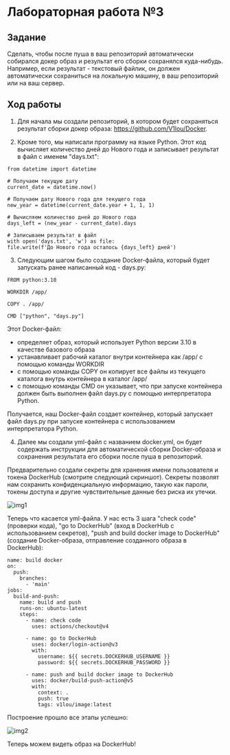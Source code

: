 # Лабораторная работа №3

## Задание

Сделать, чтобы после пуша в ваш репозиторий автоматически собирался докер образ и результат его сборки сохранялся куда-нибудь. 
Например, если результат - текстовый файлик, он должен автоматически сохраниться на локальную машину, в ваш репозиторий или на ваш сервер. 

## Ход работы

1) Для начала мы создали репозиторий, в котором будет сохраняться результат сборки докер образа: https://github.com/V1lou/Docker.

2) Кроме того, мы написали программу на языке Python. Этот код вычисляет количество дней до Нового года и записывает результат в файл с именем "days.txt":
```
from datetime import datetime

# Получаем текущую дату
current_date = datetime.now()

# Получаем дату Нового года для текущего года
new_year = datetime(current_date.year + 1, 1, 1)

# Вычисляем количество дней до Нового года
days_left = (new_year - current_date).days

# Записываем результат в файл
with open('days.txt', 'w') as file:
file.write(f'До Нового года осталось {days_left} дней')
```

3) Следующим шагом было создание Docker-файла, который будет запускать ранее написанный код - days.py:
```
FROM python:3.10

WORKDIR /app/

COPY . /app/

CMD ["python", "days.py"]
```

Этот Docker-файл:
- определяет образ, который использует Python версии 3.10 в качестве базового образа
- устанавливает рабочий каталог внутри контейнера как /app/ с помощью команды WORKDIR
- с помощью команды COPY он копирует все файлы из текущего каталога внутрь контейнера в каталог /app/
- с помощью команды CMD он указывает, что при запуске контейнера должен быть выполнен файл days.py с помощью интерпретатора Python.

Получается, наш Docker-файл создает контейнер, который запускает файл days.py при запуске контейнера с использованием интерпретатора Python.

4) Далее мы создали yml-файл с названием docker.yml, он будет содержать инструкции для автоматической сборки Docker-образа и сохранения результата его сборки после пуша в репозиторий.

Предварительно создали секреты для хранения имени пользователя и токена DockerHub (смотрите следующий скриншот).
Секреты позволят нам сохранить конфиденциальную информацию, такую как пароли, токены доступа и другие чувствительные данные без риска их утечки.



![img1](https://github.com/V1lou/Clouds/blob/main/LAB%20%E2%84%963/screenshots/secrets.png)





Теперь что касается yml-файла. У нас есть 3 шага "check code" (проверки кода), "go to DockerHub" (вход в DockerHub с использованием секретов), "push and build docker image to DockerHub" (создание Docker-образа, отправление созданного образа в DockerHub):

```
name: build docker
on:
  push:
    branches:
      - 'main'
jobs:
  build-and-push:
    name: build and push
    runs-on: ubuntu-latest
    steps:
      - name: check code
        uses: actions/checkout@v4
        
      - name: go to DockerHub
        uses: docker/login-action@v3
        with:
          username: ${{ secrets.DOCKERHUB_USERNAME }}
          password: ${{ secrets.DOCKERHUB_PASSWORD }}
          
      - name: push and build docker image to DockerHub
        uses: docker/build-push-action@v5
        with:
          context: .
          push: true
          tags: v1lou/image:latest
```
Построение прошло все этапы успешно:



![img2](https://github.com/V1lou/Clouds/blob/main/LAB%20%E2%84%963/screenshots/build-and-push.png)



Теперь можем видеть образ на DockerHub!


